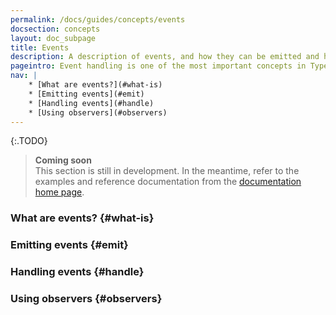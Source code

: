 ```yaml
---
permalink: /docs/guides/concepts/events
docsection: concepts
layout: doc_subpage
title: Events
description: A description of events, and how they can be emitted and handled.
pageintro: Event handling is one of the most important concepts in Typescene applications.
nav: |
    * [What are events?](#what-is)
    * [Emitting events](#emit)
    * [Handling events](#handle)
    * [Using observers](#observers)
---
```


{:.TODO}
> **Coming soon** <br>
  This section is still in development. In the meantime, refer to the examples and reference documentation from the [documentation home page](/docs).

### What are events? {#what-is}

### Emitting events {#emit}

### Handling events {#handle}

### Using observers {#observers}
